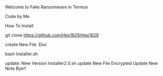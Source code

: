 Welcome to Fake Ransomware in Termux

Code by Me

How To Install

git clone https://github.com/Hex1629/Hex1629

create New File .Doc

bash Installer.sh
 
update:
New Version
Installer2.0.sh
update New File Encrypted
Update New Note
Bye!!

